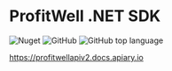 # ProfitWell .NET SDK

![Nuget](https://img.shields.io/nuget/v/ProfitWell.svg)
![GitHub](https://img.shields.io/github/license/irensaltali/profitwell-net-core.svg)
![GitHub top language](https://img.shields.io/github/languages/top/irensaltali/profitwell-net-core.svg)



https://profitwellapiv2.docs.apiary.io
